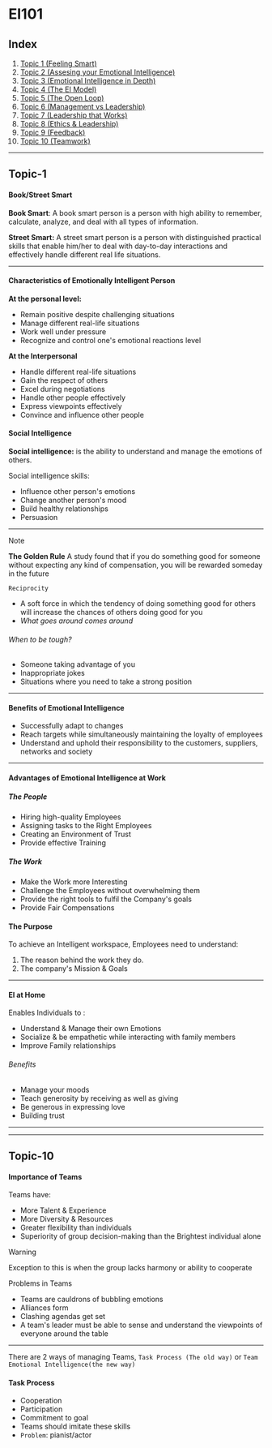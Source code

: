 # EI101
## Index
1. [Topic 1 (Feeling Smart)](#Topic-1)
2. [Topic 2 (Assesing your Emotional Intelligence)](#Topic-2)
3. [Topic 3 (Emotional Intelligence in Depth)](#Topic-3)
4. [Topic 4 (The EI Model)](#Topic-4)
5. [Topic 5 (The Open Loop)](#Topic-5)
6. [Topic 6 (Management vs Leadership)](#Topic-6)
7. [Topic 7 (Leadership that Works)](#Topic-7)
8. [Topic 8 (Ethics & Leadership)](#Topic-8)
9. [Topic 9 (Feedback)](#Topic-9)
10. [Topic 10 (Teamwork)](#Topic-10)

----

## Topic-1
#### Book/Street Smart 
**Book Smart**: A book smart person
is a person with high
ability to remember,
calculate, analyze,
and deal with all
types of information.

**Street Smart:** A street smart person
is a person with
distinguished
practical skills that
enable him/her to
deal with day-to-day
interactions and
effectively handle
different real life
situations.
***
#### Characteristics of Emotionally Intelligent Person
**At the personal level:**
- Remain positive despite challenging
situations
- Manage different real-life situations
- Work well under pressure
- Recognize and control one's
emotional reactions
level

**At the Interpersonal**
-  Handle different real-life situations
- Gain the respect of others
- Excel during negotiations
- Handle other people effectively
- Express viewpoints effectively
- Convince and influence other people
#### Social Intelligence
**Social intelligence:** is the ability to understand and
manage the emotions of others.

Social intelligence skills:
- Influence other person's emotions
- Change another person's mood
- Build healthy relationships
- Persuasion

***
> [!NOTE] 
> **The Golden Rule**
A study found that if you do something good for someone
without expecting any kind of compensation, you will be
rewarded someday in the future 

`Reciprocity`
- A soft force in which the tendency of doing something
good for others will increase the chances of others doing
good for you
- *What goes around comes around*


###### When to be tough?
- Someone taking advantage of you
- Inappropriate jokes
- Situations where you need to take a strong position
***
#### Benefits of Emotional Intelligence
- Successfully adapt to changes
- Reach targets while simultaneously maintaining the loyalty of employees
- Understand and uphold their responsibility to the customers, suppliers, networks and society
***
#### Advantages of Emotional Intelligence at Work
##### The People
- Hiring high-quality Employees
- Assigning tasks to the Right Employees
- Creating an Environment of Trust
- Provide effective Training
##### The Work
- Make the Work more Interesting
- Challenge the Employees without overwhelming them
- Provide the right tools to fulfil the Company's goals
- Provide Fair Compensations

#### The Purpose
To achieve an Intelligent workspace, Employees need to understand:
1. The reason behind the work they do.
2. The company's Mission & Goals
***
#### EI at Home
Enables Individuals to :
- Understand & Manage their own Emotions
- Socialize & be empathetic while interacting with family members
- Improve Family relationships
###### Benefits
- Manage your moods
- Teach generosity by receiving as well as giving
- Be generous in expressing love
- Building trust
***





---
## Topic-10
#### Importance of Teams
Teams have:
- More Talent & Experience
- More Diversity & Resources
- Greater flexibility than individuals
- Superiority of group decision-making than the Brightest individual alone

> [!WARNING]
> Exception to this is when the group lacks harmony or ability to cooperate

Problems in Teams
- Teams are cauldrons of bubbling emotions
- Alliances form
- Clashing agendas get set
- A team's leader must be able to sense and understand the viewpoints of everyone around the table
***
There are 2 ways of managing Teams, `Task Process (The old way)` or `Team Emotional Intelligence(the new way)`
#### Task Process
- Cooperation
- Participation
- Commitment to goal
- Teams should imitate these skills
- `Problem`: pianist/actor

